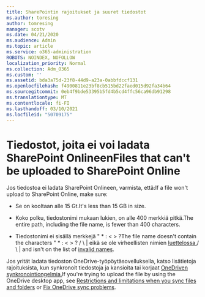 ```yaml
---
title: SharePointin rajoitukset ja suuret tiedostot
ms.author: toresing
author: tomresing
manager: scotv
ms.date: 04/21/2020
ms.audience: Admin
ms.topic: article
ms.service: o365-administration
ROBOTS: NOINDEX, NOFOLLOW
localization_priority: Normal
ms.collection: Adm_O365
ms.custom: ''
ms.assetid: bda3a75d-23f8-44d9-a23a-0abbfdccf131
ms.openlocfilehash: f4900811e23bf8cb515bd22faed015d92fa34b64
ms.sourcegitcommit: 0eb4f9bde53395b5fd4b5cd4ffc56ca96db91298
ms.translationtype: MT
ms.contentlocale: fi-FI
ms.lasthandoff: 03/10/2021
ms.locfileid: "50709175"
---
```

# <a name="files-that-cant-be-uploaded-to-sharepoint-online"></a><span data-ttu-id="baee1-102">Tiedostot, joita ei voi ladata SharePoint Onlineen</span><span class="sxs-lookup"><span data-stu-id="baee1-102">Files that can't be uploaded to SharePoint Online</span></span>

<span data-ttu-id="baee1-103">Jos tiedostoa ei ladata SharePoint Onlineen, varmista, että:</span><span class="sxs-lookup"><span data-stu-id="baee1-103">If a file won't upload to SharePoint Online, make sure:</span></span>
  
- <span data-ttu-id="baee1-104">Se on kooltaan alle 15 Gt.</span><span class="sxs-lookup"><span data-stu-id="baee1-104">It's less than 15 GB in size.</span></span>
    
- <span data-ttu-id="baee1-105">Koko polku, tiedostonimi mukaan lukien, on alle 400 merkkiä pitkä.</span><span class="sxs-lookup"><span data-stu-id="baee1-105">The entire path, including the file name, is fewer than 400 characters.</span></span>
    
- <span data-ttu-id="baee1-106">Tiedostonimi ei sisällä merkkejä " \* : \< \> ?</span><span class="sxs-lookup"><span data-stu-id="baee1-106">The file name doesn't contain the characters " \* : \< \> ?</span></span> <span data-ttu-id="baee1-107">/ \ | eikä se ole virheellisten nimien [luettelossa.](https://go.microsoft.com/fwlink/?linkid=866430)</span><span class="sxs-lookup"><span data-stu-id="baee1-107">/ \ | and isn't on the list of [invalid names](https://go.microsoft.com/fwlink/?linkid=866430).</span></span>
    
<span data-ttu-id="baee1-108">Jos yrität ladata tiedoston OneDrive-työpöytäsovelluksella, katso [](https://go.microsoft.com/fwlink/p/?LinkID=717734) lisätietoja rajoituksista, kun synkronoit tiedostoja ja kansioita tai korjaat [OneDriven synkronointiongelmia.](https://go.microsoft.com/fwlink/?linkid=866431)</span><span class="sxs-lookup"><span data-stu-id="baee1-108">If you're trying to upload the file by using the OneDrive desktop app, see [Restrictions and limitations when you sync files and folders](https://go.microsoft.com/fwlink/p/?LinkID=717734) or [Fix OneDrive sync problems](https://go.microsoft.com/fwlink/?linkid=866431).</span></span>
  

